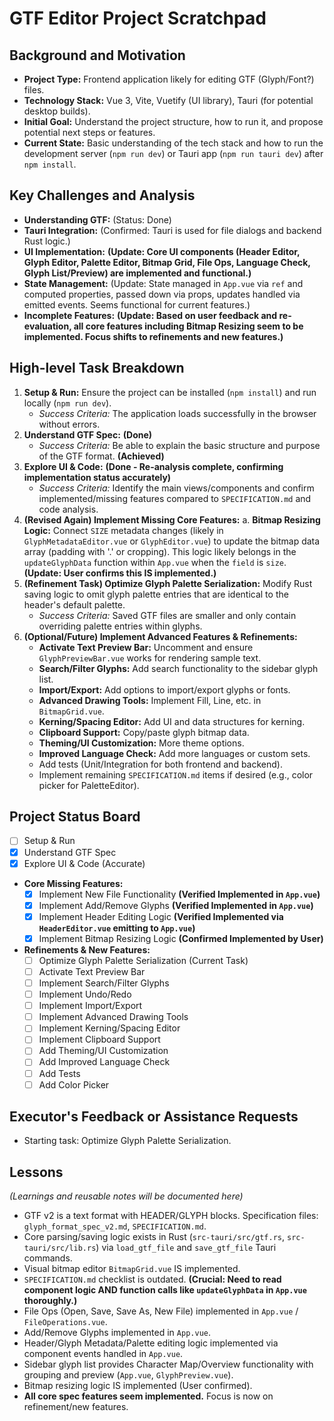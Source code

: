 # GTF Editor Project Scratchpad

## Background and Motivation

- **Project Type:** Frontend application likely for editing GTF (Glyph/Font?) files.
- **Technology Stack:** Vue 3, Vite, Vuetify (UI library), Tauri (for potential desktop builds).
- **Initial Goal:** Understand the project structure, how to run it, and propose potential next steps or features.
- **Current State:** Basic understanding of the tech stack and how to run the development server (`npm run dev`) or Tauri app (`npm run tauri dev`) after `npm install`.

## Key Challenges and Analysis

- **Understanding GTF:** (Status: Done)
- **Tauri Integration:** (Confirmed: Tauri is used for file dialogs and backend Rust logic.)
- **UI Implementation:** **(Update: Core UI components (Header Editor, Glyph Editor, Palette Editor, Bitmap Grid, File Ops, Language Check, Glyph List/Preview) are implemented and functional.)**
- **State Management:** (Update: State managed in `App.vue` via `ref` and computed properties, passed down via props, updates handled via emitted events. Seems functional for current features.)
- **Incomplete Features:** **(Update: Based on user feedback and re-evaluation, all core features including Bitmap Resizing seem to be implemented. Focus shifts to refinements and new features.)**

## High-level Task Breakdown

1.  **Setup & Run:** Ensure the project can be installed (`npm install`) and run locally (`npm run dev`).
    - *Success Criteria:* The application loads successfully in the browser without errors.
2.  **Understand GTF Spec:** **(Done)**
    - *Success Criteria:* Be able to explain the basic structure and purpose of the GTF format. **(Achieved)**
3.  **Explore UI & Code:** **(Done - Re-analysis complete, confirming implementation status accurately)**
    - *Success Criteria:* Identify the main views/components and confirm implemented/missing features compared to `SPECIFICATION.md` and code analysis.
4.  **(Revised Again) Implement Missing Core Features:**
    a.  **Bitmap Resizing Logic:** Connect `SIZE` metadata changes (likely in `GlyphMetadataEditor.vue` or `GlyphEditor.vue`) to update the bitmap data array (padding with '.' or cropping). This logic likely belongs in the `updateGlyphData` function within `App.vue` when the `field` is `size`. **(Update: User confirms this IS implemented.)**
5.  **(Refinement Task) Optimize Glyph Palette Serialization:** Modify Rust saving logic to omit glyph palette entries that are identical to the header's default palette.
    - *Success Criteria:* Saved GTF files are smaller and only contain overriding palette entries within glyphs.
6.  **(Optional/Future) Implement Advanced Features & Refinements:**
    *   **Activate Text Preview Bar:** Uncomment and ensure `GlyphPreviewBar.vue` works for rendering sample text.
    *   **Search/Filter Glyphs:** Add search functionality to the sidebar glyph list.
    *   **Import/Export:** Add options to import/export glyphs or fonts.
    *   **Advanced Drawing Tools:** Implement Fill, Line, etc. in `BitmapGrid.vue`.
    *   **Kerning/Spacing Editor:** Add UI and data structures for kerning.
    *   **Clipboard Support:** Copy/paste glyph bitmap data.
    *   **Theming/UI Customization:** More theme options.
    *   **Improved Language Check:** Add more languages or custom sets.
    *   Add tests (Unit/Integration for both frontend and backend).
    *   Implement remaining `SPECIFICATION.md` items if desired (e.g., color picker for PaletteEditor).

## Project Status Board

- [ ] Setup & Run
- [x] Understand GTF Spec
- [x] Explore UI & Code (Accurate)
- **Core Missing Features:**
    - [x] Implement New File Functionality **(Verified Implemented in `App.vue`)**
    - [x] Implement Add/Remove Glyphs **(Verified Implemented in `App.vue`)**
    - [x] Implement Header Editing Logic **(Verified Implemented via `HeaderEditor.vue` emitting to `App.vue`)**
    - [x] Implement Bitmap Resizing Logic **(Confirmed Implemented by User)**
- **Refinements & New Features:**
    - [ ] Optimize Glyph Palette Serialization (Current Task)
    - [ ] Activate Text Preview Bar
    - [ ] Implement Search/Filter Glyphs
    - [ ] Implement Undo/Redo
    - [ ] Implement Import/Export
    - [ ] Implement Advanced Drawing Tools
    - [ ] Implement Kerning/Spacing Editor
    - [ ] Implement Clipboard Support
    - [ ] Add Theming/UI Customization
    - [ ] Add Improved Language Check
    - [ ] Add Tests
    - [ ] Add Color Picker

## Executor's Feedback or Assistance Requests

- Starting task: Optimize Glyph Palette Serialization.

## Lessons

*(Learnings and reusable notes will be documented here)*
- GTF v2 is a text format with HEADER/GLYPH blocks. Specification files: `glyph_format_spec_v2.md`, `SPECIFICATION.md`.
- Core parsing/saving logic exists in Rust (`src-tauri/src/gtf.rs`, `src-tauri/src/lib.rs`) via `load_gtf_file` and `save_gtf_file` Tauri commands.
- Visual bitmap editor `BitmapGrid.vue` IS implemented.
- `SPECIFICATION.md` checklist is outdated. **(Crucial: Need to read component logic AND function calls like `updateGlyphData` in `App.vue` thoroughly.)**
- File Ops (Open, Save, Save As, New File) implemented in `App.vue` / `FileOperations.vue`.
- Add/Remove Glyphs implemented in `App.vue`.
- Header/Glyph Metadata/Palette editing logic implemented via component events handled in `App.vue`.
- Sidebar glyph list provides Character Map/Overview functionality with grouping and preview (`App.vue`, `GlyphPreview.vue`).
- Bitmap resizing logic IS implemented (User confirmed).
- **All core spec features seem implemented.** Focus is now on refinement/new features. 